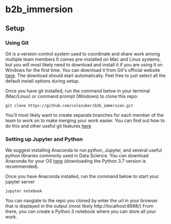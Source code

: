 # b2b_immersion

## Setup

### Using Git

Git is a version-control system used to coordinate and share work among multiple team members It comes pre-installed on Mac and Linux systems, but you will most likely need to download and install it if you are using it on Windows for the first time. You can download it from Git's official website [here](https://git-scm.com/download/win). The download should start automatically. Feel free to just select all the default install options during setup.

Once you have git installed, run the command below in your terminal (Mac/Linux) or command prompt (Windows) to clone this repo: 

`git clone https://github.com/colezuber/b2b_immersion.git`

You'll most likely want to create separate branches for each member of the team to work on to make merging your work easier. You can find out how to do this and other useful git features [here](https://git-scm.com/docs/gittutorial)

### Setting up Jupyter and Python

We suggest installing Anaconda to run python, Jupyter, and several useful python libraries commonly used in Data Science. You can download Anaconda for your OS [here](https://www.anaconda.com/download/) (downloading the Python 3.7 version is recommended).

Once you have Anaconda installed, run the command below to start your jupyter server

`jupyter notebook`

You can navgiate to the repo you cloned by enter the url in your browser that is displayed in the output (most likely http://localhost:8888/) From there, you can create a Python 3 notebook where you can store all your work.
